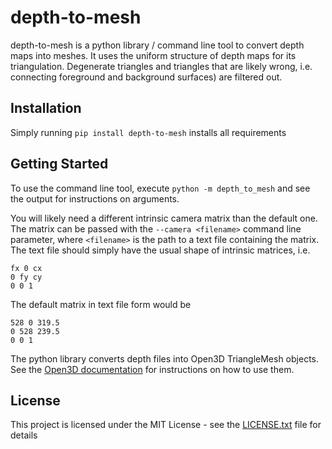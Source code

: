 # depth-to-mesh
depth-to-mesh is a python library / command line tool to convert depth maps into meshes. It uses the uniform structure of depth maps for its triangulation. Degenerate triangles and triangles that are likely wrong, i.e. connecting foreground and background surfaces) are filtered out.

## Installation
Simply running ```pip install depth-to-mesh``` installs all requirements

## Getting Started

To use the command line tool, execute ```python -m depth_to_mesh``` and see the output for instructions on arguments.

You will likely need a different intrinsic camera matrix than the default one. The matrix can be passed with the `--camera <filename>` command line parameter, where `<filename>` is the path to a text file containing the matrix.
The text file should simply have the usual shape of intrinsic matrices, i.e.
```
fx 0 cx
0 fy cy
0 0 1
```
The default matrix in text file form would be
```
528 0 319.5
0 528 239.5
0 0 1
```

The python library converts depth files into Open3D TriangleMesh objects. See the [Open3D documentation](http://www.open3d.org/docs/release/) for instructions on how to use them.

## License

This project is licensed under the MIT License - see the [LICENSE.txt](LICENSE.txt) file for details
